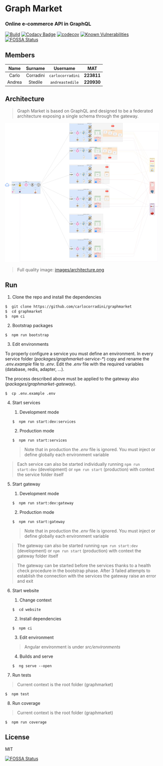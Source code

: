 # Graph Market

### Online e-commerce API in GraphQL

[![Build](https://github.com/carlocorradini/graphmarket/workflows/build/badge.svg)](https://github.com/carlocorradini/graphmarket/actions)
[![Codacy Badge](https://app.codacy.com/project/badge/Grade/eab19cd392424e41afec10b001aaeadd)](https://www.codacy.com/gh/carlocorradini/graphmarket/dashboard?utm_source=github.com&utm_medium=referral&utm_content=carlocorradini/graphmarket&utm_campaign=Badge_Grade)
[![codecov](https://codecov.io/gh/carlocorradini/graphmarket/branch/main/graph/badge.svg?token=VKZLWJYNY2)](https://codecov.io/gh/carlocorradini/graphmarket)
[![Known Vulnerabilities](https://snyk.io/test/github/carlocorradini/graphmarket/badge.svg)](https://snyk.io/test/github/carlocorradini/graphmarket)
[![FOSSA Status](https://app.fossa.com/api/projects/git%2Bgithub.com%2Fcarlocorradini%2Fgraphmarket.svg?type=shield)](https://app.fossa.com/projects/git%2Bgithub.com%2Fcarlocorradini%2Fgraphmarket?ref=badge_shield)

## Members

|  Name  |  Surname  |     Username     |    MAT     |
| :----: | :-------: | :--------------: | :--------: |
| Carlo  | Corradini | `carlocorradini` | **223811** |
| Andrea |  Stedile  | `andreastedile`  | **220930** |

## Architecture

> Graph Market is based on GraphQL and designed to be a federated architecture exposing a single schema through the gateway.

[![Architecture](./images/architecture_small.png)](./images/architecture.png)

> Full quality image: [images/architecture.png](./images/architecture.png)

## Run

1. Clone the repo and install the dependencies

```console
$  git clone https://github.com/carlocorradini/graphmarket
$  cd graphmarket
$  npm ci
```

2. Bootstrap packages

```console
$  npm run bootstrap
```

3. Edit environments

To properly configure a service you must define an environment.
In every service folder (_packages/graphmarket-service-\*_) copy and rename the _.env.example_ file to _.env_.
Edit the _.env_ file with the required variables (database, redis, adapter, ...).

The process described above must be applied to the gateway also (_packages/graphmarket-gateway_).

```console
$  cp .env.example .env
```

4. Start services

   1. Development mode

   ```console
   $  npm run start:dev:services
   ```

   2. Production mode

   ```console
   $  npm run start:services
   ```

   > Note that in production the _.env_ file is ignored. You must inject or define globally each environment variable

> Each service can also be started individually running `npm run start:dev` (development) or `npm run start` (production) with context the service folder itself

5. Start gateway

   1. Development mode

   ```console
   $  npm run start:dev:gateway
   ```

   2. Production mode

   ```console
   $  npm run start:gateway
   ```

   > Note that in production the _.env_ file is ignored. You must inject or define globally each environment variable

> The gateway can also be started running `npm run start:dev` (development) or `npm run start` (production) with context the gateway folder itself

> The gateway can be started before the services thanks to a health check procedure in the bootstrap phase. After 3 failed attempts to establish the connection with the services the gateway raise an error and exit

6. Start website

   1. Change context

   ```console
   $  cd website
   ```

   2. Install dependencies

   ```console
   $  npm ci
   ```

   3. Edit environment

   > Angular environment is under _src/environments_

   4. Builds and serve

   ```console
   $  ng serve --open
   ```

7. Run tests

> Current context is the root folder (graphmarket)

```console
$  npm test
```

8. Run coverage

> Current context is the root folder (graphmarket)

```console
$  npm run coverage
```

## License

MIT

[![FOSSA Status](https://app.fossa.com/api/projects/git%2Bgithub.com%2Fcarlocorradini%2Fgraphmarket.svg?type=large)](https://app.fossa.com/projects/git%2Bgithub.com%2Fcarlocorradini%2Fgraphmarket?ref=badge_large)

